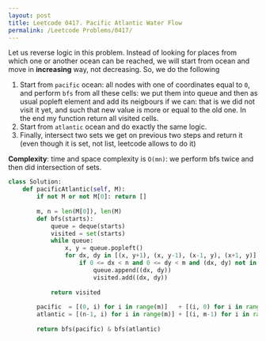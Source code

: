 ```yaml
---
layout: post
title: Leetcode 0417. Pacific Atlantic Water Flow
permalink: /Leetcode Problems/0417/
---
```


Let us reverse logic in this problem. Instead of looking for places from which one or another ocean can be reached, we will start from ocean and move in **increasing** way, not decreasing. So, we do the following
1. Start from `pacific` ocean: all nodes with one of coordinates equal to `0`, and perform `bfs` from all these cells: we put them into queue and then as usual popleft element and add its neigbours if we can: that is we did not visit it yet, and such that new value is more or equal to the old one. In the end my function return all visited cells.
2. Start from `atlantic` ocean and do exactly the same logic.
3. Finally, intersect two sets we get on previous two steps and return it (even though it is set, not list, leetcode allows to do it)

**Complexity**: time and space complexity is `O(mn)`: we perform bfs twice and then did intersection of sets.

```python
class Solution:
    def pacificAtlantic(self, M):
        if not M or not M[0]: return []
        
        m, n = len(M[0]), len(M)
        def bfs(starts):
            queue = deque(starts)
            visited = set(starts)
            while queue:
                x, y = queue.popleft()
                for dx, dy in [(x, y+1), (x, y-1), (x-1, y), (x+1, y)]:
                    if 0 <= dx < n and 0 <= dy < m and (dx, dy) not in visited and M[dx][dy] >= M[x][y]:
                        queue.append((dx, dy))
                        visited.add((dx, dy))
                        
            return visited
        
        pacific  = [(0, i) for i in range(m)]   + [(i, 0) for i in range(1,n)]
        atlantic = [(n-1, i) for i in range(m)] + [(i, m-1) for i in range(n-1)]
        
        return bfs(pacific) & bfs(atlantic)
```